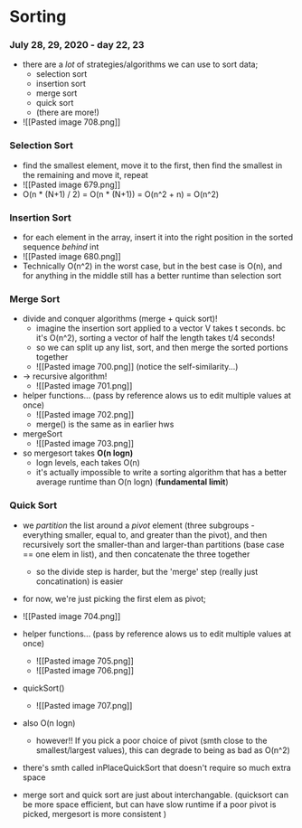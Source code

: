 # Sorting
### July 28, 29, 2020 - day 22, 23

- there are a *lot* of strategies/algorithms we can use to sort data;	
	- selection sort
	- insertion sort
	- merge sort
	- quick sort
	- (there are more!)
- ![[Pasted image 708.png]]


### Selection Sort
- find the smallest element, move it to the first, then find the smallest in the remaining and move it, repeat
- ![[Pasted image 679.png]]
- O(n * (N+1) / 2) = O(n * (N+1)) = O(n^2 + n) = O(n^2)	

### Insertion Sort
- for each element in the array, insert it into the right position in the sorted sequence *behind* int
- ![[Pasted image 680.png]]
- Technically O(n^2) in the worst case, but in the best case is O(n), and for anything in the middle still has a better runtime than selection sort 

### Merge Sort
- divide and conquer algorithms (merge + quick sort)!
	- imagine the insertion sort applied to a vector V takes t seconds. bc it's O(n^2), sorting a vector of half the length takes t/4 seconds!
	- so we can split up any list, sort, and then merge the sorted portions together
	- ![[Pasted image 700.png]] (notice the self-similarity...)
- -> recursive algorithm!
	- ![[Pasted image 701.png]]
- helper functions... (pass by reference alows us to edit multiple values at once)
	- ![[Pasted image 702.png]]
	- merge() is the same as in earlier hws
- mergeSort
	- ![[Pasted image 703.png]]
- so mergesort takes **O(n logn)** 
	- logn levels, each takes O(n)
	- it's actually impossible to write a sorting algorithm that has a better average runtime than O(n logn) (**fundamental limit**)
	
### Quick Sort
- we *partition* the list around a *pivot* element (three subgroups - everything smaller, equal to, and greater than the pivot), and then recursively sort the smaller-than and larger-than partitions (base case == one elem in list), and then concatenate the three together
	- so the divide step is harder, but the 'merge' step (really just concatination) is easier
- for now, we're just picking the first elem as pivot;
- ![[Pasted image 704.png]]
- helper functions...  (pass by reference alows us to edit multiple values at once)
	- ![[Pasted image 705.png]]
	- ![[Pasted image 706.png]]
- quickSort()
	- ![[Pasted image 707.png]]
- also O(n logn)
	- however!! If you pick a poor  choice of pivot (smth close to the smallest/largest values), this can degrade to being as bad as O(n^2)
- there's smth called inPlaceQuickSort that doesn't require so much extra space

- merge sort and quick sort are just about interchangable. (quicksort can be more space efficient, but can have slow runtime if a poor pivot is picked, mergesort is more consistent )























